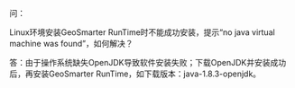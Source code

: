 问：

Linux环境安装GeoSmarter RunTime时不能成功安装，提示“no java virtual machine was found”，如何解决？

答：由于操作系统缺失OpenJDK导致软件安装失败；下载OpenJDK并安装成功后，再安装GeoSmarter RunTime，如下载版本：java-1.8.3-openjdk。